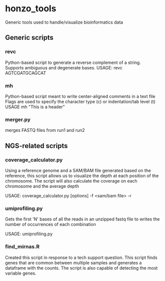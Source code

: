 # honzo_tools
Generic tools used to handle/visualize bioinformatics data

## Generic scripts
### revc
Python-based script to generate a reverse complement of a string. 
Supports ambiguous and degenerate bases.
USAGE: revc AGTCGATGCAGCAT

### mh
Python-based script meant to write center-aligned comments in a text file
Flags are used to specify the character type (c) or indentation/tab level (t)
USAGE mh "This is a header"

### merger.py
merges FASTQ files from run1 and run2


## NGS-related scripts
### coverage_calculator.py
Using a reference genome and a SAM/BAM file generated based on the reference, this script allows us to visualize the depth at each position of the chromosome. 
The script will also calculate the coverage on each chromosome and the average depth

USAGE: coverage_calculator.py [options] -f <sam/bam file> -r <reference fasta>

### umiprofiling.py
Gets the first 'N' bases of all the reads in an unzipped fastq file to writes the number of occurrences of each combination

USAGE: umiprofiling.py <fastq file>

### find_mirnas.R
Created this script in response to a tech support question. This script finds genes that are common between multiple samples and generates a dataframe with the counts. The script is also capable of detecting the most variable genes.
